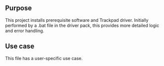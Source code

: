 
## Purpose

This project installs prerequisite software and Trackpad driver. 
Initially performed by a .bat file in the driver pack, this provides more detailed logic and error handling.

## Use case

This file has a user-specific use case.

